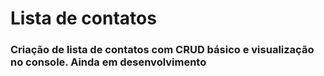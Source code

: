 # Lista de contatos

### Criação de lista de contatos com CRUD básico e visualização no console. Ainda em desenvolvimento